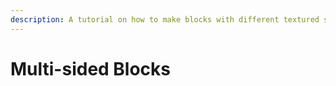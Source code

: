 ```yaml
---
description: A tutorial on how to make blocks with different textured sides.
---
```


# Multi-sided Blocks
